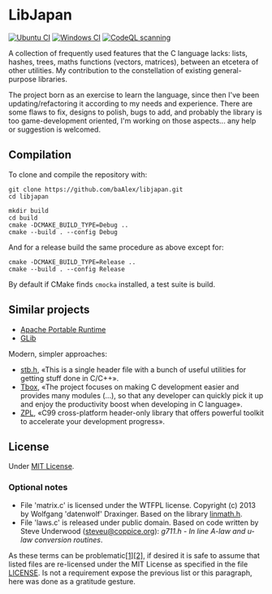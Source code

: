 
LibJapan
========
[![Ubuntu CI](https://github.com/baAlex/libjapan/workflows/Ubuntu/badge.svg)](https://github.com/baAlex/libjapan/actions?query=workflow%3AUbuntu)
[![Windows CI](https://github.com/baAlex/libjapan/workflows/Windows/badge.svg)](https://github.com/baAlex/libjapan/actions?query=workflow%3AWindows)
[![CodeQL scanning](https://github.com/baAlex/libjapan/workflows/CodeQL%20scanning/badge.svg)](https://github.com/baAlex/libjapan/security/code-scanning)

A collection of frequently used features that the C language lacks: lists, hashes, trees, maths functions (vectors, matrices), between an etcetera of other utilities. My contribution to the constellation of existing general-purpose libraries.

The project born as an exercise to learn the language, since then I've been updating/refactoring it according to my needs and experience. There are some flaws to fix, designs to polish, bugs to add, and probably the library is too game-development oriented, I'm working on those aspects... any help or suggestion is welcomed.


Compilation
-----------
To clone and compile the repository with:
```
git clone https://github.com/baAlex/libjapan.git
cd libjapan

mkdir build
cd build
cmake -DCMAKE_BUILD_TYPE=Debug ..
cmake --build . --config Debug
```

And for a release build the same procedure as above except for:
```
cmake -DCMAKE_BUILD_TYPE=Release ..
cmake --build . --config Release
```

By default if CMake finds `cmocka` installed, a test suite is build.


Similar projects
----------------
- [Apache Portable Runtime](https://apr.apache.org/)
- [GLib](https://developer.gnome.org/glib/stable/)

Modern, simpler approaches:
- [stb.h](https://github.com/nothings/stb/blob/master/stb.h), «This is a single header file with a bunch of useful utilities for getting stuff done in C/C++».
- [Tbox](https://github.com/tboox/tbox), «The project focuses on making C development easier and provides many modules (...), so that any developer can quickly pick it up and enjoy the productivity boost when developing in C language».
- [ZPL](https://github.com/zpl-c/zpl), «C99 cross-platform header-only library that offers powerful toolkit to accelerate your development progress».


License
-------
Under [MIT License](LICENSE).

### Optional notes
- File 'matrix.c' is licensed under the WTFPL license. Copyright (c) 2013 by Wolfgang 'datenwolf' Draxinger. Based on the library [linmath.h](https://github.com/datenwolf/linmath.h).
- File 'laws.c' is released under public domain. Based on code written by Steve Underwood (steveu@coppice.org): *g711.h - In line A-law and u-law conversion routines*.

As these terms can be problematic[[1]](https://en.wikipedia.org/wiki/WTFPL#Discussion)[[2]](https://en.wikipedia.org/wiki/Public_domain#Dedicating_works_to_the_public_domain), if desired it is safe to assume that listed files are re-licensed under the MIT License as specified in the file [LICENSE](LICENSE). Is not a requirement expose the previous list or this paragraph, here was done as a gratitude gesture.
